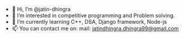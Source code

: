 - 👋 Hi, I’m @jatin-dhingra
- 👀 I’m interested in competitive programming and Problem solving.
- 🌱 I’m currently learning C++, DSA, Django framework, Node-js
- 📫 You can contact me on:
    mail: jatindhingra.dhingra99@gmail.com
    

<!---
jatin-dhingra/jatin-dhingra is a ✨ special ✨ repository because its `README.md` (this file) appears on your GitHub profile.
You can click the Preview link to take a look at your changes.
--->
